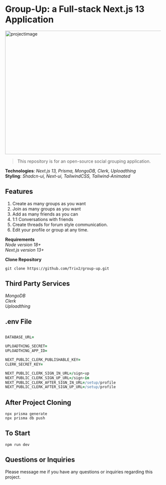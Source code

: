 # Group-Up: a Full-stack Next.js 13 Application
<img src="https://github.com/Triv2/group-up/assets/126743500/e7485ebd-28ea-4954-9369-e08585e4095a" alt="projectimage" width="800" height="400" />

>This repository is for an open-source social grouping application.

**Technologies**: *Next.js 13, Prisma, MongoDB, Clerk, Uploadthing*\
**Styling**: *Shadcn-ui, Next-ui, TailwindCSS, Tailwind-Animated*

## Features 

1. Create as many groups as you want
2. Join as many groups as you want
3. Add as many friends as you can
4. 1:1 Conversations with friends
5. Create threads for forum style communication.
6. Edit your profile or group at any time.

**Requirements**\
	*Node version 18+*\
	*Next.js version 13+*

**Clone Repository**

```
git clone https://github.com/Triv2/group-up.git 
```

## Third Party Services
  *MongoDB*\
	*Clerk*\
	*Uploadthing*

## .env File
```coffeescript

DATABASE_URL=

UPLOADTHING_SECRET=
UPLOADTHING_APP_ID=

NEXT_PUBLIC_CLERK_PUBLISHABLE_KEY=
CLERK_SECRET_KEY=

NEXT_PUBLIC_CLERK_SIGN_IN_URL=/sign-up
NEXT_PUBLIC_CLERK_SIGN_UP_URL=/sign-in
NEXT_PUBLIC_CLERK_AFTER_SIGN_IN_URL=/setup/profile
NEXT_PUBLIC_CLERK_AFTER_SIGN_UP_URL=/setup/profile
```

## After Project Cloning
```npm install
npx prisma generate
npx prisma db push
```

## To Start
```
npm run dev
```

## Questions or Inquiries
 Please message me if you have any questions or inquiries regarding this project.
